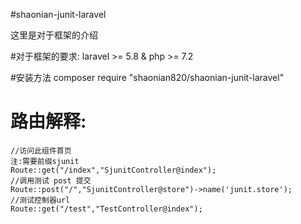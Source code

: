 #shaonian-junit-laravel

这里是对于框架的介绍

#对于框架的要求:
    laravel >= 5.8 & php >= 7.2

#安装方法
    composer require "shaonian820/shaonian-junit-laravel"


# 路由解释:
    //访问此组件首页
    注:需要前缀sjunit
    Route::get("/index","SjunitController@index");
    //调用测试 post 提交
    Route::post("/","SjunitController@store")->name('junit.store');
    //测试控制器url
    Route::get("/test","TestController@index");